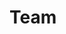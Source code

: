 <script setup>
import { VPTeamMembers } from 'vitepress/theme'

const members = [
  {
    avatar: 'https://www.github.com/adrianthedev.png',
    name: 'Adrian Marin',
    title: 'Author',
    links: [
      { icon: 'github', link: 'https://github.com/adrianthedev' },
      { icon: 'twitter', link: 'https://twitter.com/adrianthedev' },
      { icon: 'linkedin', link: 'https://www.linkedin.com/in/adrianthedev/' }
    ]
  },
  {
    avatar: 'https://www.github.com/Paul-Bob.png',
    name: 'Paul Bob',
    title: 'Lead Developer & CGO (Chief GIF Officer)',
    links: [
      { icon: 'github', link: 'https://github.com/Paul-Bob' },
      { icon: 'twitter', link: 'https://twitter.com/paul_ionut_bob' },
    ]
  },
  {
    avatar: 'https://www.github.com/gabrielgiroe1.png',
    name: 'Gabriel Giroe',
    title: 'Developer',
    links: [
      { icon: 'github', link: 'https://github.com/gabrielgiroe1' },
      { icon: 'twitter', link: 'https://twitter.com/gabrielgiroe' },
    ]
  },
  // {
  //   avatar: 'https://media-exp1.licdn.com/dms/image/C4D03AQG4SAPGQZIkHw/profile-displayphoto-shrink_200_200/0/1618998196775?e=1665014400&v=beta&t=vP9Rw73rqVmxDf-Bs0gZmgpV1KUclOgCr7XhMRyKarg',
  //   name: 'Ștefan Stroie',
  //   title: 'Design',
  //   links: [
  //     { icon: 'linkedin', link: 'https://www.linkedin.com/in/%C8%99tefan-stroie/' },
  //   ]
  // },
]
</script>

# Team

<VPTeamMembers size="small" :members="members" />
